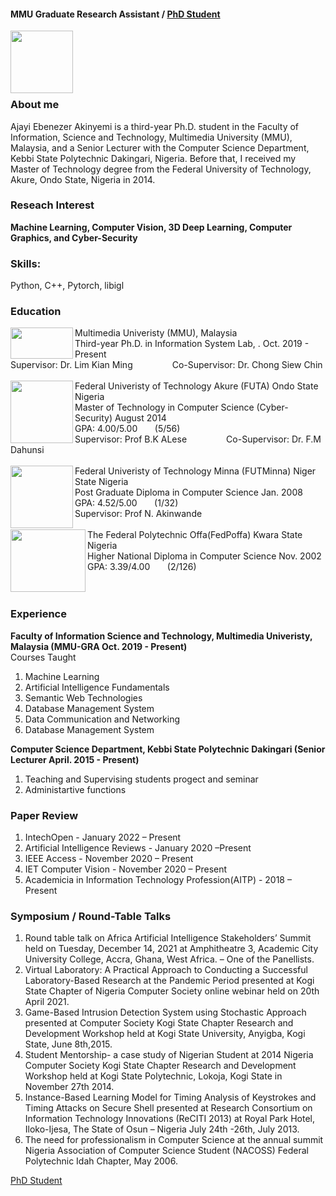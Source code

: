 #### MMU Graduate Research Assistant / [PhD Student](https://user-images.githubusercontent.com/98084380/150469358-4742b0c6-6c21-45f1-8bd4-6e09a4e6779b.jpg)
<img align="left" width="100" height="100" src="https://avatars.githubusercontent.com/u/98084380?s=400&u=d9d34541e2219afbcc067ba1ab094bacb73b5423&v=4">
<br>
<br>
<br>
<br>
<br/>

### About me
Ajayi Ebenezer Akinyemi is a third-year Ph.D. student in the Faculty of Information, Science and Technology, Multimedia University (MMU), Malaysia, and a Senior Lecturer with the Computer Science Department, Kebbi State Polytechnic Dakingari, Nigeria. Before that, I received my Master of Technology degree from the Federal University of Technology, Akure, Ondo State, Nigeria in 2014.

### Reseach Interest 
**Machine Learning, Computer Vision, 3D Deep Learning, Computer Graphics, and Cyber-Security**

### Skills: 
Python, C++,  Pytorch, libigl 

### Education 
<img align="left" width="100" height="50" src="https://th.bing.com/th/id/OIP.hnnm8v5KN-jdfBIIZLrlUQHaCk?w=334&h=121&c=7&r=0&o=5&pid=1.7">
Multimedia Univeristy (MMU), Malaysia<br>
Third-year Ph.D. in Information System Lab, . Oct. 2019 - Present<br>
Supervisor: Dr. Lim Kian Ming   &nbsp; &nbsp;&nbsp;&nbsp;&nbsp;&nbsp;&nbsp;&nbsp;&nbsp;&nbsp;&nbsp;&nbsp;&nbsp; Co-Supervisor: Dr. Chong Siew Chin
<br>
<br/>
<img align="left" width="100" height="100" src="https://www.publicprocurement.ng/wp-content/uploads/2020/07/Federal-University-of-Technology-Akure-FUTA-Logo-300x296.jpeg">
Federal Univeristy of Technology Akure (FUTA) Ondo State Nigeria<br>
Master of Technology in Computer Science (Cyber-Security) August 2014<br>
GPA: 4.00/5.00&nbsp; &nbsp;&nbsp;&nbsp;&nbsp; (5/56)<br>
Supervisor: Prof B.K ALese   &nbsp; &nbsp;&nbsp;&nbsp;&nbsp;&nbsp;&nbsp;&nbsp;&nbsp;&nbsp;&nbsp;&nbsp;&nbsp; Co-Supervisor: Dr. F.M Dahunsi
<br>
<br/>
<img align="left" width="100" height="100" src="https://user-images.githubusercontent.com/32791222/149988995-c565bd43-a8ab-42e2-b46c-80a296081c78.png">
Federal Univeristy of Technology Minna (FUTMinna) Niger State Nigeria<br>
Post Graduate Diploma in Computer Science  Jan. 2008<br>
GPA: 4.52/5.00&nbsp; &nbsp;&nbsp;&nbsp;&nbsp; (1/32) <br>
Supervisor: Prof N. Akinwande 
<br>
<br/>
<img align="left" width="120" height="100" src="https://user-images.githubusercontent.com/32791222/149991158-28103a2a-65d8-49f3-a3bb-dd170a3f35e5.png">
The Federal Polytechnic Offa(FedPoffa) Kwara State Nigeria<br>
Higher National Diploma in Computer Science  Nov. 2002<br>
GPA: 3.39/4.00&nbsp; &nbsp;&nbsp;&nbsp;&nbsp; (2/126)<br>
<br>
<br/>

### Experience  
**Faculty of Information Science and Technology, Multimedia Univeristy, Malaysia (MMU-GRA Oct. 2019 - Present)** 
<br>
Courses Taught 
<ol>
<li>Machine Learning  </li>
<li>Artificial Intelligence Fundamentals </li>
<li>Semantic Web Technologies </li>
<li>Database Management System</li>  
<li>Data Communication and Networking </li>    
<li>Database Management System</li>    
</ol>

**Computer Science Department, Kebbi State Polytechnic Dakingari (Senior Lecturer  April. 2015 - Present)** 
<ol>
<li>Teaching and Supervising students progect and seminar </li>
<li>Administartive functions</li> 
</ol>

### Paper Review
<ol>
<li>IntechOpen		       -  January 2022 – Present </li>
<li>Artificial Intelligence Reviews - January 2020 –Present</li>
<li>IEEE Access		    -	      November 2020 – Present</li>
<li>IET Computer Vision 	-  	November 2020 – Present</li>  
<li>Academicia in Information Technology Profession(AITP)  -  2018 – Present</li> 
</ol>

### Symposium / Round-Table Talks 
<ol>
<li>Round table talk on Africa Artificial Intelligence Stakeholders’ Summit held on Tuesday, December 14, 2021
at Amphitheatre 3, Academic City University College, Accra, Ghana, West Africa. – One of the Panellists. </li>

<li>Virtual Laboratory: A Practical Approach to Conducting a Successful Laboratory-Based Research at the
Pandemic Period presented at Kogi State Chapter of Nigeria Computer Society online webinar held on 20th
April 2021.</li>

<li>Game-Based Intrusion Detection System using Stochastic Approach presented at Computer Society Kogi State
Chapter Research and Development Workshop held at Kogi State University, Anyigba, Kogi State, June 8th,2015.</li>

<li>Student Mentorship- a case study of Nigerian Student at 2014 Nigeria Computer Society Kogi State Chapter
Research and Development Workshop held at Kogi State Polytechnic, Lokoja, Kogi State in November 27th
2014.</li>
  
<li>Instance-Based Learning Model for Timing Analysis of Keystrokes and Timing Attacks on Secure Shell
presented at Research Consortium on Information Technology Innovations (ReCITI 2013) at Royal Park Hotel, Iloko-Ijesa, The State of Osun – Nigeria July 24th -26th, July 2013.</li>
  
<li>The need for professionalism in Computer Science at the annual summit Nigeria Association of Computer
Science Student (NACOSS) Federal Polytechnic Idah Chapter, May 2006.</li> 

</ol>

<a href="https://github.com/Ajayi-Ebe/cv/raw/main/NvidagrantCV.pdf" target="_blank">PhD Student</a>

